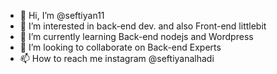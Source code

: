 - 👋 Hi, I’m @seftiyan11
- 👀 I’m interested in back-end dev. and also Front-end littlebit
- 🌱 I’m currently learning Back-end nodejs and Wordpress
- 💞️ I’m looking to collaborate on Back-end Experts
- 📫 How to reach me instagram @seftiyanalhadi

<!---
seftiyan11/seftiyan11 is a ✨ special ✨ repository because its `README.md` (this file) appears on your GitHub profile.
You can click the Preview link to take a look at your changes.
--->
